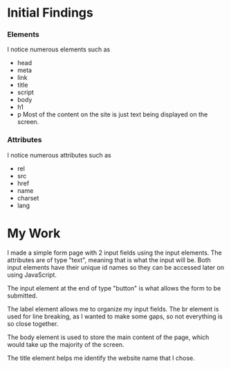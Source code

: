 # Initial Findings
### Elements
I notice numerous elements such as 
- head
- meta
- link
- title
- script
- body
- h1
- p
Most of the content on the site is just text being displayed on the screen. 
### Attributes
I notice numerous attributes such as 
- rel
- src
- href
- name
- charset
- lang

# My Work
I made a simple form page with 2 input fields using the input elements. The attributes are of type "text", meaning that is what the input will be.
Both input elements have their unique id names so they can be accessed later on using JavaScript.

The input element at the end of type "button" is what allows the form to be submitted.

The label element allows me to organize my input fields.
The br element is used for line breaking, as I wanted to make some gaps, so not everything is so close together.

The body element is used to store the main content of the page, which would take up the majority of the screen.

The title element helps me identify the website name that I chose.
